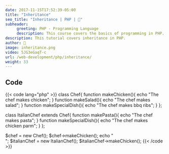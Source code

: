 ```yaml
---
date: 2017-11-15T17:52:39-05:00
title: "Inheritance"
seo_title: "Inheritance | PHP | 🦒"
subheader:
     greeting: PHP - Programming Language
     description: This course covers the basics of programming in PHP. Work your way through the videos/articles and I'll teach you everything you need to know to start your programming journey!
description: This tutorial covers inheritance in PHP.
author: 🦒
image: inheritance.png
video: 5JG3eGaqT-c
url: /web-development/php/inheritance/
weight: 33
---
```


## Code

{{< code lang="php" >}}
class Chef{
     function makeChicken(){
          echo "The chef makes chicken";
     }
     function makeSalad(){
          echo "The chef makes salad";
     }
     function makeSpecialDish(){
          echo "The chef makes bbq ribs";
     }
};

class ItalianChef extends Chef{
     function makePasta(){
          echo "The chef makes pasta";
     }
     function makeSpecialDish(){
          echo "The chef makes chicken parm";
     }
};


$chef = new Chef();
$chef->makeChicken();
echo "<br>";
$italianChef = new ItalianChef();
$italianChef->makeChicken();
{{< /code >}}